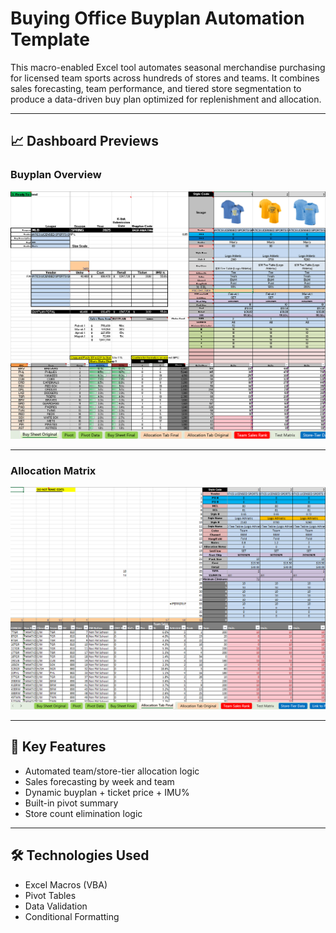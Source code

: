 # Buying Office Buyplan Automation Template

This macro-enabled Excel tool automates seasonal merchandise purchasing for licensed team sports across hundreds of stores and teams. It combines sales forecasting, team performance, and tiered store segmentation to produce a data-driven buy plan optimized for replenishment and allocation.

---

## 📈 Dashboard Previews

### Buyplan Overview

![Buyplan Overview](./images/buyplan_overview.png)

---

### Allocation Matrix

![Allocation Matrix](./images/buyplan_allocation.png)

---

## 🔹 Key Features

- Automated team/store-tier allocation logic
- Sales forecasting by week and team
- Dynamic buyplan + ticket price + IMU%
- Built-in pivot summary
- Store count elimination logic

---

## 🛠️ Technologies Used

- Excel Macros (VBA)
- Pivot Tables
- Data Validation
- Conditional Formatting
